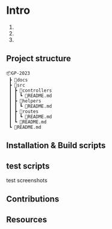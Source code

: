 # Intro

1.

2.

3.

## Project structure

```
📦GP-2023
 ┣ 📂docs
 ┣ 📂src
 ┃ ┣ 📂controllers
 ┃ ┃ ┗ 📜README.md
 ┃ ┣ 📂helpers
 ┃ ┃ ┗ 📜README.md
 ┃ ┣ 📂routes
 ┃ ┃ ┗ 📜README.md
 ┃ ┗ 📜README.md
 ┗ 📜README.md
```

## Installation & Build scripts

## test scripts

test screenshots

## Contributions

## Resources
